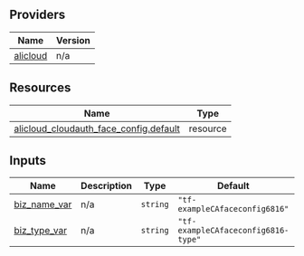 <!-- BEGIN_TF_DOCS -->
## Providers

| Name | Version |
|------|---------|
| <a name="provider_alicloud"></a> [alicloud](#provider\_alicloud) | n/a |

## Resources

| Name | Type |
|------|------|
| [alicloud_cloudauth_face_config.default](https://registry.terraform.io/providers/hashicorp/alicloud/latest/docs/resources/cloudauth_face_config) | resource |

## Inputs

| Name | Description | Type | Default | Required |
|------|-------------|------|---------|:--------:|
| <a name="input_biz_name_var"></a> [biz\_name\_var](#input\_biz\_name\_var) | n/a | `string` | `"tf-exampleCAfaceconfig6816"` | no |
| <a name="input_biz_type_var"></a> [biz\_type\_var](#input\_biz\_type\_var) | n/a | `string` | `"tf-exampleCAfaceconfig6816-type"` | no |
<!-- END_TF_DOCS -->    